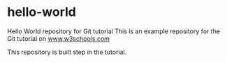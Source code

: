 # hello-world
Hello World repository for Git tutorial
This is an example repository for the Git tutorial on www.w3schools.com

This repository is built step in the tutorial.